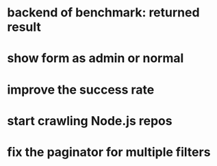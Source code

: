 # backend of benchmark: returned result
# show form as admin or normal
# improve the success rate
# start crawling Node.js repos
# fix the paginator for multiple filters
